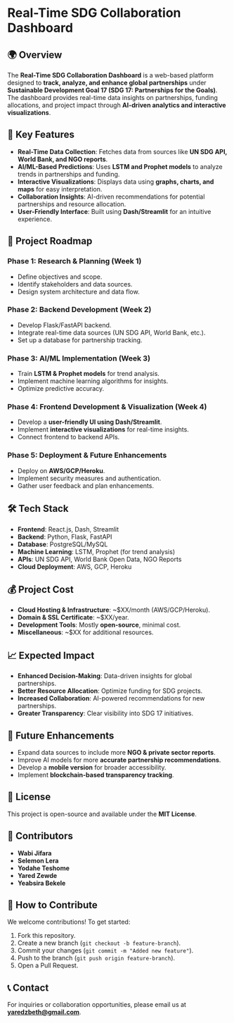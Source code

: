 # Real-Time SDG Collaboration Dashboard

## 🌍 Overview
The **Real-Time SDG Collaboration Dashboard** is a web-based platform designed to **track, analyze, and enhance global partnerships** under **Sustainable Development Goal 17 (SDG 17: Partnerships for the Goals)**. The dashboard provides real-time data insights on partnerships, funding allocations, and project impact through **AI-driven analytics and interactive visualizations**.

## 🚀 Key Features
- **Real-Time Data Collection**: Fetches data from sources like **UN SDG API, World Bank, and NGO reports**.
- **AI/ML-Based Predictions**: Uses **LSTM and Prophet models** to analyze trends in partnerships and funding.
- **Interactive Visualizations**: Displays data using **graphs, charts, and maps** for easy interpretation.
- **Collaboration Insights**: AI-driven recommendations for potential partnerships and resource allocation.
- **User-Friendly Interface**: Built using **Dash/Streamlit** for an intuitive experience.

## 📌 Project Roadmap
### **Phase 1: Research & Planning (Week 1)**
- Define objectives and scope.
- Identify stakeholders and data sources.
- Design system architecture and data flow.

### **Phase 2: Backend Development (Week 2)**
- Develop Flask/FastAPI backend.
- Integrate real-time data sources (UN SDG API, World Bank, etc.).
- Set up a database for partnership tracking.

### **Phase 3: AI/ML Implementation (Week 3)**
- Train **LSTM & Prophet models** for trend analysis.
- Implement machine learning algorithms for insights.
- Optimize predictive accuracy.

### **Phase 4: Frontend Development & Visualization (Week 4)**
- Develop a **user-friendly UI using Dash/Streamlit**.
- Implement **interactive visualizations** for real-time insights.
- Connect frontend to backend APIs.

### **Phase 5: Deployment & Future Enhancements**
- Deploy on **AWS/GCP/Heroku**.
- Implement security measures and authentication.
- Gather user feedback and plan enhancements.

## 🛠️ Tech Stack
- **Frontend**: React.js, Dash, Streamlit
- **Backend**: Python, Flask, FastAPI
- **Database**: PostgreSQL/MySQL
- **Machine Learning**: LSTM, Prophet (for trend analysis)
- **APIs**: UN SDG API, World Bank Open Data, NGO Reports
- **Cloud Deployment**: AWS, GCP, Heroku

## 💰 Project Cost
- **Cloud Hosting & Infrastructure**: ~$XX/month (AWS/GCP/Heroku).
- **Domain & SSL Certificate**: ~$XX/year.
- **Development Tools**: Mostly **open-source**, minimal cost.
- **Miscellaneous**: ~$XX for additional resources.

## 📈 Expected Impact
- **Enhanced Decision-Making**: Data-driven insights for global partnerships.
- **Better Resource Allocation**: Optimize funding for SDG projects.
- **Increased Collaboration**: AI-powered recommendations for new partnerships.
- **Greater Transparency**: Clear visibility into SDG 17 initiatives.

## 🔮 Future Enhancements
- Expand data sources to include more **NGO & private sector reports**.
- Improve AI models for more **accurate partnership recommendations**.
- Develop a **mobile version** for broader accessibility.
- Implement **blockchain-based transparency tracking**.

## 📜 License
This project is open-source and available under the **MIT License**.

## 👥 Contributors
- **Wabi Jifara**
- **Selemon Lera**
- **Yodahe Teshome**
- **Yared Zewde**
- **Yeabsira Bekele**

## 🤝 How to Contribute
We welcome contributions! To get started:
1. Fork this repository.
2. Create a new branch (`git checkout -b feature-branch`).
3. Commit your changes (`git commit -m "Added new feature"`).
4. Push to the branch (`git push origin feature-branch`).
5. Open a Pull Request.

## 📞 Contact
For inquiries or collaboration opportunities, please email us at **yaredzbeth@gmail.com**.
